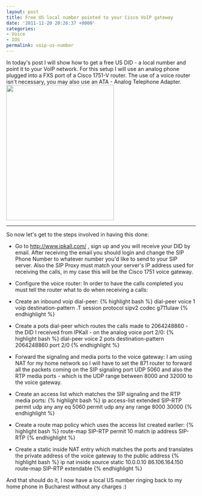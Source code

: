 ```yaml
---
layout: post
title: Free US local number pointed to your Cisco VoIP gateway
date: '2011-11-20 20:26:37 +0000'
categories:
- Voice
- IOS
permalink: voip-us-number
---
```

In today's post I will show how to get a free US DID - a local number and point it to your VoIP network. For this setup I will use an analog phone plugged into a FXS port of a Cisco 1751-V router. The use of a voice router isn't necessary, you may also use an ATA - Analog Telephone Adapter.
<img class="aligncenter size-full wp-image-90" title="Diagram1" src="{{'assets/static/Diagram1.png' | prepend: site.baseurl | prepend: site.url }}" alt="" width="286" height="360" />

___

So now let's get to the steps involved in having this done:

- Go to <a href="http://www.ipkall.com/">http://www.ipkall.com/</a> , sign up and you will receive your DID by email. After receiving the email you should login and change the SIP Phone Number to whatever number you'd like to send to your SIP server. Also the SIP Proxy must match your server's IP address used for receiving the calls, in my case this will be the Cisco 1751 voice gateway.

- Configure the voice router:
In order to have the calls completed you must tell the router what to do when receiving a calls:
-  Create an inbound voip dial-peer:
{% highlight bash %}
dial-peer voice 1 voip
 destination-pattern .T
 session protocol sipv2
 codec g711ulaw
{% endhighlight %} 
- Create a pots dial-peer which routes the calls made to 2064248860 - the DID I received from IPKall - on the analog voice port 2/0:
{% highlight bash %}
dial-peer voice 2 pots
 destination-pattern 2064248860
 port 2/0
{% endhighlight %} 
- Forward the signaling and media ports to the voice gateway:
I am using NAT for my home network so I will have to set the 871 router to forward all the packets coming on the SIP signaling port UDP 5060 and also the RTP media ports - which is the UDP range between 8000 and 32000 to the voice gateway.
- Create an access list which matches the SIP signaling and the RTP media ports:
{% highlight bash %}
ip access-list extended SIP-RTP
 permit udp any any eq 5060
 permit udp any any range 8000 30000
{% endhighlight %} 
- Create a route map policy which uses the access list created earlier:
{% highlight bash %}
route-map SIP-RTP permit 10
 match ip address SIP-RTP
{% endhighlight %} 
- Create a static inside NAT entry which matches the ports and translates the private address of the voice gateway to the public address
{% highlight bash %}
ip nat inside source static 10.0.0.10 86.106.164.150 route-map SIP-RTP extendable
{% endhighlight %} 

And that should do it, I now have a local US number ringing back to my home phone in Bucharest without any charges :)
